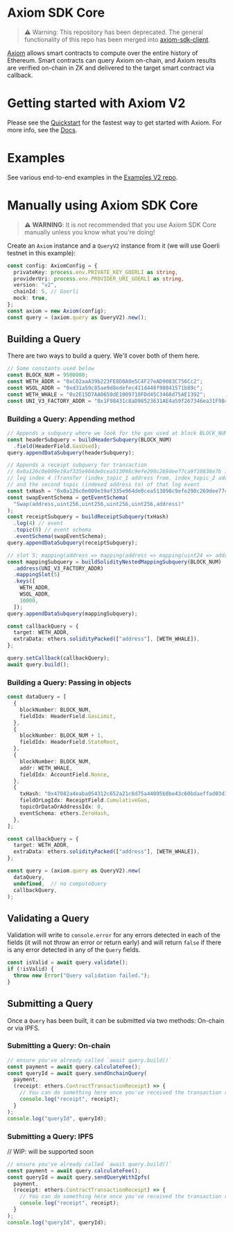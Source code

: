 # Axiom SDK Core

> ⚠️ Warning: This repository has been deprecated. The general functionality of this repo has been merged into [axiom-sdk-client](https://github.com/axiom-crypto/axiom-sdk-client).

[Axiom](https://axiom.xyz) allows smart contracts to compute over the entire history of Ethereum. Smart contracts can query Axiom on-chain, and Axiom results are verified on-chain in ZK and delivered to the target smart contract via callback.

# Getting started with Axiom V2

Please see the [Quickstart](https://docs.axiom.xyz/introduction/quickstart) for the fastest way to get started with Axiom. For more info, see the [Docs](https://docs.axiom.xyz).

# Examples

See various end-to-end examples in the [Examples V2 repo](https://github.com/axiom-crypto/examples-v2).

# Manually using Axiom SDK Core

> ⚠️ **WARNING**: It is not recommended that you use Axiom SDK Core manually unless you know what you're doing!

Create an `Axiom` instance and a `QueryV2` instance from it (we will use Goerli testnet in this example):

```typescript
const config: AxiomConfig = {
  privateKey: process.env.PRIVATE_KEY_GOERLI as string,
  providerUri: process.env.PROVIDER_URI_GOERLI as string,
  version: "v2",
  chainId: 5, // Goerli
  mock: true,
};
const axiom = new Axiom(config);
const query = (axiom.query as QueryV2).new();
```

## Building a Query

There are two ways to build a query. We'll cover both of them here.

```typescript
// Some constants used below
const BLOCK_NUM = 9500000;
const WETH_ADDR = "0xC02aaA39b223FE8D0A0e5C4F27eAD9083C756Cc2";
const WSOL_ADDR = "0xd31a59c85ae9d8edefec411d448f90841571b89c";
const WETH_WHALE = "0x2E15D7AA0650dE1009710FDd45C3468d75AE1392";
const UNI_V3_FACTORY_ADDR = "0x1F98431c8aD98523631AE4a59f267346ea31F984";
```

### Building a Query: Appending method

```typescript
// Appends a subquery where we look for the gas used at block BLOCK_NUM
const headerSubquery = buildHeaderSubquery(BLOCK_NUM)
  .field(HeaderField.GasUsed);
query.appendDataSubquery(headerSubquery);

// Appends a receipt subquery for transaction
// 0x0a126c0e009e19af335e964de0cea513098c9efe290c269dee77ca9f10838e7b in which we look at
// log index 4 (Transfer (index_topic_1 address from, index_topic_2 address to, uint256 value))
// and the second topic (indexed address to) of that log event
const txHash = "0x0a126c0e009e19af335e964de0cea513098c9efe290c269dee77ca9f10838e7b";
const swapEventSchema = getEventSchema(
  "Swap(address,uint256,uint256,uint256,uint256,address)"
);
const receiptSubquery = buildReceiptSubquery(txHash)
  .log(4) // event
  .topic(0) // event schema
  .eventSchema(swapEventSchema);
query.appendDataSubquery(receiptSubquery);

// slot 5: mapping(address => mapping(address => mapping(uint24 => address))) public override getPool;
const mappingSubquery = buildSolidityNestedMappingSubquery(BLOCK_NUM)
  .address(UNI_V3_FACTORY_ADDR)
  .mappingSlot(5)
  .keys([
    WETH_ADDR,
    WSOL_ADDR,
    10000,
  ]);
query.appendDataSubquery(mappingSubquery);

const callbackQuery = {
  target: WETH_ADDR,
  extraData: ethers.solidityPacked(["address"], [WETH_WHALE]),
};

query.setCallback(callbackQuery);
await query.build();
```

### Building a Query: Passing in objects

```typescript
const dataQuery = [
  {
    blockNumber: BLOCK_NUM,
    fieldIdx: HeaderField.GasLimit,
  },
  {
    blockNumber: BLOCK_NUM + 1,
    fieldIdx: HeaderField.StateRoot,
  },
  {
    blockNumber: BLOCK_NUM,
    addr: WETH_WHALE,
    fieldIdx: AccountField.Nonce,
  },
  {
    txHash: "0x47082a4eaba054312c652a21c6d75a44095b8be43c60bdaeffad03d38a8b1602",
    fieldOrLogIdx: ReceiptField.CumulativeGas,
    topicOrDataOrAddressIdx: 0,
    eventSchema: ethers.ZeroHash,
  },
];

const callbackQuery = {
  target: WETH_ADDR,
  extraData: ethers.solidityPacked(["address"], [WETH_WHALE]),
};

const query = (axiom.query as QueryV2).new(
  dataQuery,
  undefined,  // no computeQuery
  callbackQuery,
);
```

## Validating a Query

Validation will write to `console.error` for any errors detected in each of the fields (it will not throw an error or return early) and will return `false` if there is any error detected in any of the `Query` fields.

```typescript
const isValid = await query.validate();
if (!isValid) {
  throw new Error("Query validation failed.");
}
```

## Submitting a Query

Once a `Query` has been built, it can be submitted via two methods: On-chain or via IPFS.

### Submitting a Query: On-chain

```typescript
// ensure you've already called `await query.build()`
const payment = await query.calculateFee();
const queryId = await query.sendOnchainQuery(
  payment,
  (receipt: ethers.ContractTransactionReceipt) => {
    // You can do something here once you've received the transaction receipt
    console.log("receipt", receipt);
  }
);
console.log("queryId", queryId);
```

### Submitting a Query: IPFS

// WIP: will be supported soon

```typescript
// ensure you've already called `await query.build()`
const payment = await query.calculateFee();
const queryId = await query.sendQueryWithIpfs(
  payment,
  (receipt: ethers.ContractTransactionReceipt) => {
    // You can do something here once you've received the transaction receipt
    console.log("receipt", receipt);
  }
);
console.log("queryId", queryId);
```
